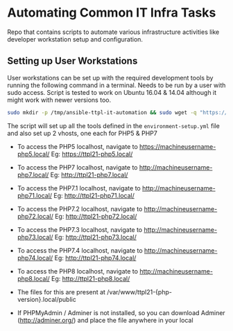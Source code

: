 # Automating Common IT Infra Tasks
Repo that contains scripts to automate various infrastructure activities like developer workstation setup and configuration.

## Setting up User Workstations
User workstations can be set up with the required development tools by running the following command in a terminal. Needs to be run by a user with sudo access. Script is tested to work on Ubuntu 16.04 & 14.04 although it might work with newer versions too.

```bash
sudo mkdir -p /tmp/ansible-ttpl-it-automation && sudo wget -q "https://raw.githubusercontent.com/techjoomla/infra-automation/master/ttpl_install.sh" -O /tmp/ansible-ttpl-it-automation/ttpl_install.sh && sudo chmod +x /tmp/ansible-ttpl-it-automation/ttpl_install.sh && sudo /tmp/ansible-ttpl-it-automation/ttpl_install.sh
```
The script will set up all the tools defined in the `environment-setup.yml` file and also set up 2 vhosts, one each for PHP5 & PHP7

- To access the PHP5 localhost,   navigate to https://machineusername-php5.local/   Eg: https://ttpl21-php5.local/
- To access the PHP7 localhost,   navigate to http://machineusername-php7.local/   Eg: http://ttpl21-php7.local/
- To access the PHP7.1 localhost, navigate to http://machineusername-php71.local/  Eg: http://ttpl21-php71.local/
- To access the PHP7.2 localhost, navigate to http://machineusername-php72.local/  Eg: http://ttpl21-php72.local/
- To access the PHP7.3 localhost, navigate to http://machineusername-php73.local/  Eg: http://ttpl21-php73.local/
- To access the PHP7.4 localhost, navigate to http://machineusername-php74.local/  Eg: http://ttpl21-php74.local/
- To access the PHP8 localhost,   navigate to http://machineusername-php8.local/   Eg: http://ttpl21-php8.local/

- The files for this are present at /var/www/ttpl21-{php-version}.local/public

- If PHPMyAdmin / Adminer is not installed, so you can download Adminer (http://adminer.org/) and place the file anywhere in your local

